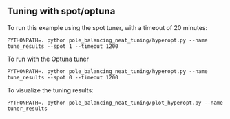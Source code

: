 ## Tuning with spot/optuna

To run this example using the spot tuner, with a timeout of 20 minutes:

```
PYTHONPATH=. python pole_balancing_neat_tuning/hyperopt.py --name tune_results --spot 1 --timeout 1200
```

To run with the Optuna tuner

```
PYTHONPATH=. python pole_balancing_neat_tuning/hyperopt.py --name tune_results --spot 0 --timeout 1200
```

To visualize the tuning results:

```
PYTHONPATH=. python pole_balancing_neat_tuning/plot_hyperopt.py --name tuner_results
```
